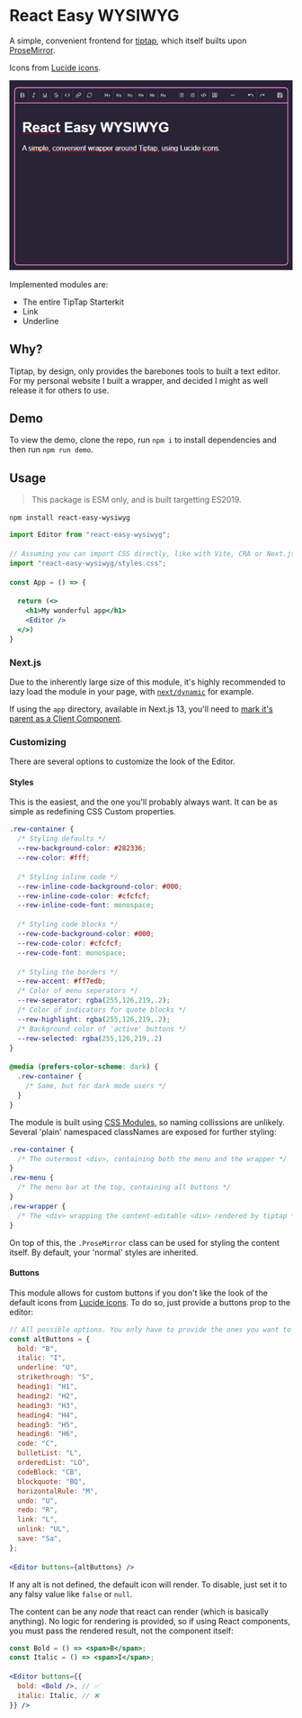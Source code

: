 # React Easy WYSIWYG

A simple, convenient frontend for [tiptap](https://tiptap.dev/), which itself builts upon [ProseMirror](https://prosemirror.net/).

Icons from [Lucide icons](https://lucide.dev/).

![screenshot from the React-easy-wysiwyg demo](demo.png)

Implemented modules are:

- The entire TipTap Starterkit
- Link
- Underline

## Why?

Tiptap, by design, only provides the barebones tools to built a text editor. For my personal website I built a wrapper, and decided I might as well release it for others to use.

## Demo

To view the demo, clone the repo, run `npm i` to install dependencies and then run `npm run demo`.

## Usage

> This package is ESM only, and is built targetting ES2019.

`npm install react-easy-wysiwyg`

```jsx
import Editor from "react-easy-wysiwyg";

// Assuming you can import CSS directly, like with Vite, CRA or Next.js
import "react-easy-wysiwyg/styles.css";

const App = () => {

  return (<>
    <h1>My wonderful app</h1>
    <Editor />
  </>)
}
```

### Next.js

Due to the inherently large size of this module, it's highly recommended to lazy load the module in your page, with [`next/dynamic`](https://nextjs.org/docs/advanced-features/dynamic-import) for example.

If using the `app` directory, available in Next.js 13, you'll need to [mark it's parent as a Client Component](https://beta.nextjs.org/docs/rendering/server-and-client-components#convention).

### Customizing

There are several options to customize the look of the Editor.

#### Styles

This is the easiest, and the one you'll probably always want. It can be as simple as redefining CSS Custom properties.

```css
.rew-container {
  /* Styling defaults */
  --rew-background-color: #282336;
  --rew-color: #fff;

  /* Styling inline code */
  --rew-inline-code-background-color: #000;
  --rew-inline-code-color: #cfcfcf;
  --rew-inline-code-font: monospace;

  /* Styling code blocks */
  --rew-code-background-color: #000;
  --rew-code-color: #cfcfcf;
  --rew-code-font: monospace;

  /* Styling the borders */
  --rew-accent: #ff7edb;
  /* Color of menu seperators */
  --rew-seperator: rgba(255,126,219,.2);
  /* Color of indicators for quote blocks */
  --rew-highlight: rgba(255,126,219,.2);
  /* Background color of 'active' buttons */
  --rew-selected: rgba(255,126,219,.2)
}

@media (prefers-color-scheme: dark) {
  .rew-container {
    /* Same, but for dark mode users */
  }
}
```

The module is built using [CSS Modules](https://github.com/css-modules/css-modules), so naming collissions are unlikely. Several 'plain' namespaced classNames are exposed for further styling:

```css
.rew-container {
  /* The outermost <div>, containing both the menu and the wrapper */
}
.rew-menu {
  /* The menu bar at the top, containing all buttons */
}
.rew-wrapper {
  /* The <div> wrapping the content-editable <div> rendered by tiptap */
}
```

On top of this, the `.ProseMirror` class can be used for styling the content itself. By default, your 'normal' styles are inherited.

#### Buttons

This module allows for custom buttons if you don't like the look of the default icons from [Lucide icons](https://lucide.dev/). To do so, just provide a buttons prop to the editor:

```jsx
// All possible options. You only have to provide the ones you want to override.
const altButtons = {
  bold: "B",
  italic: "I",
  underline: "U",
  strikethrough: "S",
  heading1: "H1",
  heading2: "H2",
  heading3: "H3",
  heading4: "H4",
  heading5: "H5",
  heading6: "H6",
  code: "C",
  bulletList: "L",
  orderedList: "LO",
  codeBlock: "CB",
  blockquote: "BQ",
  horizontalRule: "M",
  undo: "U",
  redo: "R",
  link: "L",
  unlink: "UL",
  save: "Sa",
};

<Editor buttons={altButtons} />
```

If any alt is not defined, the default icon will render. To disable, just set it to any falsy value like `false` or `null`.

The content can be any _node_ that react can render (which is basically anything). No logic for rendering is provided, so if using React components, you must pass the rendered result, not the component itself:

```jsx
const Bold = () => <span>B</span>;
const Italic = () => <span>I</span>;

<Editor buttons={{
  bold: <Bold />, // ✅
  italic: Italic, // ❌
}} />
```
